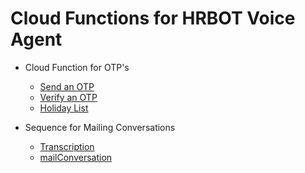 #                                    Cloud Functions for HRBOT Voice Agent

* Cloud Function for OTP's
  * [Send an OTP]( https://github.com/GeetaKrishna/HRBOTCloud-Functions/blob/master/sendOTP.js )
  * [Verify an OTP](https://github.com/GeetaKrishna/HRBOTCloud-Functions/blob/master/verifyOTP.js)
  * [Holiday List](https://github.com/GeetaKrishna/HRBOTCloud-Functions/blob/master/holidaysList.js)
  
* Sequence for Mailing Conversations
  * [Transcription](https://github.com/GeetaKrishna/HRBOTCloud-Functions/tree/master/mailConversationSeq/transcriptions.js)
  * [mailConversation](https://github.com/GeetaKrishna/HRBOTCloud-Functions/tree/master/mailConversationSeq/mailConvos.js)
